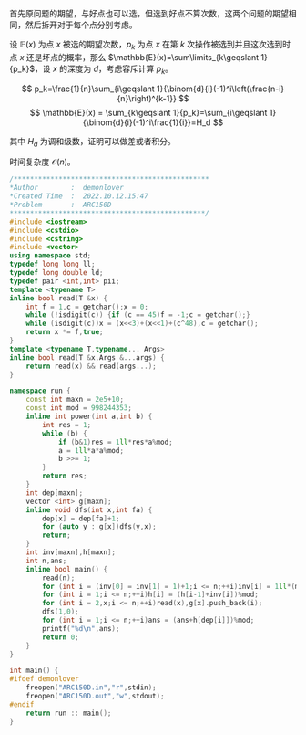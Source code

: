 首先原问题的期望，与好点也可以选，但选到好点不算次数，这两个问题的期望相同，然后拆开对于每个点分别考虑。

设 $\mathbb{E}(x)$ 为点 $x$ 被选的期望次数，$p_k$ 为点 $x$ 在第 $k$ 次操作被选到并且这次选到时点 $x$ 还是坏点的概率，那么 $\mathbb{E}(x)=\sum\limits_{k\geqslant 1}{p_k}$，设 $x$ 的深度为 $d$，考虑容斥计算 $p_k$。

$$
p_k=\frac{1}{n}\sum_{i\geqslant 1}{\binom{d}{i}(-1)^i\left(\frac{n-i}{n}\right)^{k-1}}
$$
$$
\mathbb{E}(x) = \sum_{k\geqslant 1}{p_k}=\sum_{i\geqslant 1}{\binom{d}{i}(-1)^i\frac{1}{i}}=H_d
$$

其中 $H_d$ 为调和级数，证明可以做差或者积分。

时间复杂度 $\mathcal{O}(n)$。

```cpp
/************************************************
*Author        :  demonlover
*Created Time  :  2022.10.12.15:47
*Problem       :  ARC150D
************************************************/
#include <iostream>
#include <cstdio>
#include <cstring>
#include <vector>
using namespace std;
typedef long long ll;
typedef long double ld;
typedef pair <int,int> pii;
template <typename T>
inline bool read(T &x) {
	int f = 1,c = getchar();x = 0;
	while (!isdigit(c)) {if (c == 45)f = -1;c = getchar();}
	while (isdigit(c))x = (x<<3)+(x<<1)+(c^48),c = getchar();
	return x *= f,true;
}
template <typename T,typename... Args>
inline bool read(T &x,Args &...args) {
	return read(x) && read(args...);
}

namespace run {
	const int maxn = 2e5+10;
	const int mod = 998244353;
	inline int power(int a,int b) {
		int res = 1;
		while (b) {
			if (b&1)res = 1ll*res*a%mod;
			a = 1ll*a*a%mod;
			b >>= 1;
		}
		return res;
	}
	int dep[maxn];
	vector <int> g[maxn];
	inline void dfs(int x,int fa) {
		dep[x] = dep[fa]+1;
		for (auto y : g[x])dfs(y,x);
		return;
	}
	int inv[maxn],h[maxn];
	int n,ans;
	inline bool main() {
		read(n);
		for (int i = (inv[0] = inv[1] = 1)+1;i <= n;++i)inv[i] = 1ll*(mod-mod/i)*inv[mod%i]%mod;
		for (int i = 1;i <= n;++i)h[i] = (h[i-1]+inv[i])%mod;
		for (int i = 2,x;i <= n;++i)read(x),g[x].push_back(i);
		dfs(1,0);
		for (int i = 1;i <= n;++i)ans = (ans+h[dep[i]])%mod;
		printf("%d\n",ans);
		return 0;
	}
}

int main() {
#ifdef demonlover
	freopen("ARC150D.in","r",stdin);
	freopen("ARC150D.out","w",stdout);
#endif
	return run :: main();
}

```